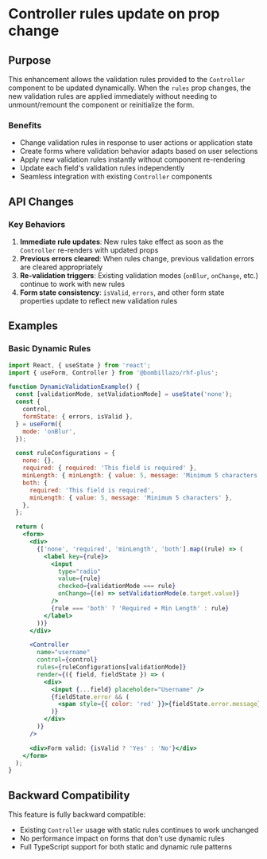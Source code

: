 # Controller rules update on prop change

## Purpose

This enhancement allows the validation rules provided to the `Controller` component to be updated dynamically. When the `rules` prop changes, the new validation rules are applied immediately without needing to unmount/remount the component or reinitialize the form.

### Benefits

- Change validation rules in response to user actions or application state
- Create forms where validation behavior adapts based on user selections
- Apply new validation rules instantly without component re-rendering
- Update each field's validation rules independently
- Seamless integration with existing `Controller` components

## API Changes

### Key Behaviors

1. **Immediate rule updates**: New rules take effect as soon as the `Controller` re-renders with updated props
2. **Previous errors cleared**: When rules change, previous validation errors are cleared appropriately
3. **Re-validation triggers**: Existing validation modes (`onBlur`, `onChange`, etc.) continue to work with new rules
4. **Form state consistency**: `isValid`, `errors`, and other form state properties update to reflect new validation rules

## Examples

### Basic Dynamic Rules

```jsx
import React, { useState } from 'react';
import { useForm, Controller } from '@bombillazo/rhf-plus';

function DynamicValidationExample() {
  const [validationMode, setValidationMode] = useState('none');
  const {
    control,
    formState: { errors, isValid },
  } = useForm({
    mode: 'onBlur',
  });

  const ruleConfigurations = {
    none: {},
    required: { required: 'This field is required' },
    minLength: { minLength: { value: 5, message: 'Minimum 5 characters' } },
    both: {
      required: 'This field is required',
      minLength: { value: 5, message: 'Minimum 5 characters' },
    },
  };

  return (
    <form>
      <div>
        {['none', 'required', 'minLength', 'both'].map((rule) => (
          <label key={rule}>
            <input
              type="radio"
              value={rule}
              checked={validationMode === rule}
              onChange={(e) => setValidationMode(e.target.value)}
            />
            {rule === 'both' ? 'Required + Min Length' : rule}
          </label>
        ))}
      </div>

      <Controller
        name="username"
        control={control}
        rules={ruleConfigurations[validationMode]}
        render={({ field, fieldState }) => (
          <div>
            <input {...field} placeholder="Username" />
            {fieldState.error && (
              <span style={{ color: 'red' }}>{fieldState.error.message}</span>
            )}
          </div>
        )}
      />

      <div>Form valid: {isValid ? 'Yes' : 'No'}</div>
    </form>
  );
}
```

## Backward Compatibility

This feature is fully backward compatible:

- Existing `Controller` usage with static rules continues to work unchanged
- No performance impact on forms that don't use dynamic rules
- Full TypeScript support for both static and dynamic rule patterns
